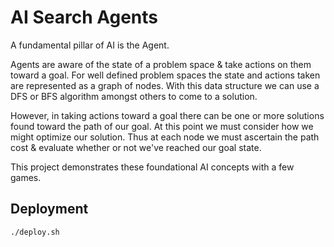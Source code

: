 # AI Search Agents

A fundamental pillar of AI is the Agent.

Agents are aware of the state of a problem space & take actions on them toward a goal.
For well defined problem spaces the state and actions taken are represented as a graph of nodes.
With this data structure we can use a DFS or BFS algorithm amongst others to come to a solution.

However, in taking actions toward a goal there can be one or more solutions found toward the path of our goal. At this point we must consider how we might optimize our solution. Thus at each node we must ascertain the path cost & evaluate whether or not we've reached our goal state.

This project demonstrates these foundational AI concepts with a few games.

## Deployment

```sh
./deploy.sh
```

